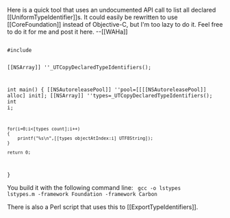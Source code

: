 Here is a quick tool that uses an undocumented API call to list all declared [[UniformTypeIdentifier]]<nowiki/>s. It could easily be rewritten to use [[CoreFoundation]] instead of Objective-C, but I'm too lazy to do it. Feel free to do it for me and post it here. --[[WAHa]]

<code>
#include <Foundation/Foundation.h>

[[NSArray]] ''_UTCopyDeclaredTypeIdentifiers();

int main()
{
	[[NSAutoreleasePool]] ''pool=[[[[NSAutoreleasePool]] alloc] init];
	[[NSArray]] ''types=_UTCopyDeclaredTypeIdentifiers();
	int i;

	for(i=0;i<[types count];i++)
	{
		printf("%s\n",[[types objectAtIndex:i] UTF8String]);
	}

	return 0;
}
</code>

You build it with the following command line:
<code>
gcc -o lstypes lstypes.m -framework Foundation -framework Carbon
</code>

There is also a Perl script that uses this to [[ExportTypeIdentifiers]].